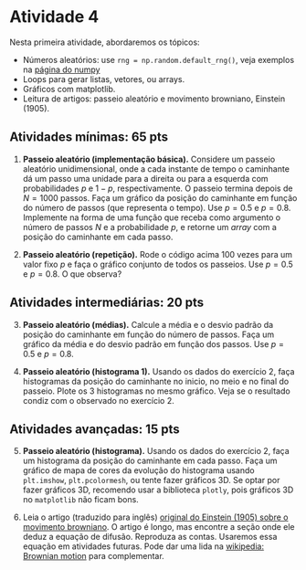 # Atividade 4

Nesta primeira atividade, abordaremos os tópicos:

- Números aleatórios: use `rng = np.random.default_rng()`, veja exemplos na [página do numpy](https://numpy.org/doc/2.1/reference/random/generator.html#numpy.random.default_rng)
- Loops para gerar listas, vetores, ou arrays.
- Gráficos com matplotlib.
- Leitura de artigos: passeio aleatório e movimento browniano, Einstein (1905).

## Atividades mínimas: 65 pts

1. **Passeio aleatório (implementação básica).** Considere um passeio aleatório unidimensional, onde a cada instante de tempo o caminhante dá um passo uma unidade para a direita ou para a esquerda com probabilidades $p$ e $1-p$, respectivamente. O passeio termina depois de $N=1000$ passos. Faça um gráfico da posição do caminhante em função do número de passos (que representa o tempo). Use $p=0.5$ e $p=0.8$. Implemente na forma de uma função que receba como argumento o número de passos $N$ e a probabilidade $p$, e retorne um *array* com a posição do caminhante em cada passo.

2. **Passeio aleatório (repetição).** Rode o código acima 100 vezes para um valor fixo $p$ e faça o gráfico conjunto de todos os passeios. Use $p=0.5$ e $p=0.8$. O que observa?

## Atividades intermediárias: 20 pts

3. **Passeio aleatório (médias).** Calcule a média e o desvio padrão da posição do caminhante em função do número de passos. Faça um gráfico da média e do desvio padrão em função dos passos. Use $p=0.5$ e $p=0.8$.

4. **Passeio aleatório (histograma 1).** Usando os dados do exercício 2, faça histogramas da posição do caminhante no inicio, no meio e no final do passeio. Plote os 3 histogramas no mesmo gráfico. Veja se o resultado condiz com o observado no exercício 2.

## Atividades avançadas: 15 pts

5. **Passeio aleatório (histograma).** Usando os dados do exercício 2, faça um histograma da posição do caminhante em cada passo. Faça um gráfico de mapa de cores da evolução do histograma usando `plt.imshow`, `plt.pcolormesh`, ou tente fazer gráficos 3D. Se optar por fazer gráficos 3D, recomendo usar a biblioteca `plotly`, pois gráficos 3D no `matplotlib` não ficam bons.

6. Leia o artigo (traduzido para inglês) [original do Einstein (1905) sobre o movimento browniano](https://www.ift.uam-csic.es/sites/default/files/Einstein1905.pdf). O artigo é longo, mas encontre a seção onde ele deduz a equação de difusão. Reproduza as contas. Usaremos essa equação em atividades futuras. Pode dar uma lida na [wikipedia: Brownian motion](https://en.wikipedia.org/wiki/Brownian_motion) para complementar.